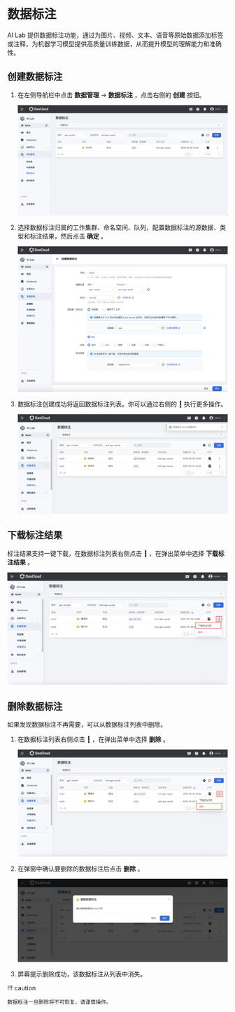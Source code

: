 # 数据标注

AI Lab 提供数据标注功能，通过为图片、视频、文本、语音等原始数据添加标签或注释，为机器学习模型提供高质量训练数据，从而提升模型的理解能力和准确性。

## 创建数据标注

1. 在左侧导航栏中点击 **数据管理** -> **数据标注** ，点击右侧的 **创建** 按钮。

    ![点击创建](../../images/labeling01.png)

2. 选择数据标注归属的工作集群、命名空间、队列，配置数据标注的源数据、类型和标注结果，然后点击 **确定** 。

    ![参数配置](../../images/labeling02.png)

3. 数据标注创建成功将返回数据标注列表。你可以通过右侧的 **┇** 执行更多操作。

    ![数据标注列表](../../images/labeling03.png)

## 下载标注结果

标注结果支持一键下载，在数据标注列表右侧点击 **┇** ，在弹出菜单中选择 **下载标注结果** 。

![下载标注结果](../../images/labeling04.png)

## 删除数据标注

如果发现数据标注不再需要，可以从数据标注列表中删除。

1. 在数据标注列表右侧点击 **┇** ，在弹出菜单中选择 **删除** 。

    ![删除](../../images/labeling07.png)

2. 在弹窗中确认要删除的数据标注后点击 **删除** 。

    ![确认删除](../../images/labeling05.png)

3. 屏幕提示删除成功，该数据标注从列表中消失。

!!! caution

    数据标注一旦删除将不可恢复，请谨慎操作。
